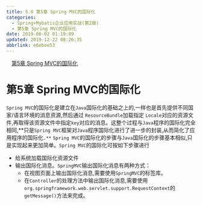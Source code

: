 ```yaml
---
title: 5.0 第5章 Spring MVC的国际化
categories: 
  - Spring+Mybatis企业应用实战(第2版)
  - 第5章 Spring MVC的国际化
date: 2019-06-02 01:19:09
updated: 2019-12-22 08:26:35
abbrlink: e6ebee53
---
```

<div id='my_toc'><a href="/JavaReadingNotes/e6ebee53/#第5章-Spring-MVC的国际化" class="header_1">第5章 Spring MVC的国际化</a><br></div>
<style>.header_1{margin-left: 1em;}.header_2{margin-left: 2em;}.header_3{margin-left: 3em;}.header_4{margin-left: 4em;}.header_5{margin-left: 5em;}.header_6{margin-left: 6em;}</style>
<!--more-->
<script>if (navigator.platform.search('arm')==-1){document.getElementById('my_toc').style.display = 'none';}var e,p = document.getElementsByTagName('p');while (p.length>0) {e = p[0];e.parentElement.removeChild(e);}</script>

<!--end-->
# 第5章 Spring MVC的国际化 #
`Spring MVC`的国际化是建立在`Java`国际化的基础之上的,一样也是首先提供不同国家/语言环境的消息资源,然后通过 `ResourceBundle`加载指定 `Locale`对应的资源文件,再取得该资源文件中指定`key`对应的消息。这整个过程与`Java`程序的国际化完全相同,**只是`Spring MVC`框架对`Java`程序国际化进行了进一步的封装,从而简化了应用程序的国际化`.**`
`Spring MVC`的国际化的步骤与`Java`国际化的步骤基本相似,只是实现起来更加简单。`Spring MVC`的国际化可按如下步骤进行
- 给系统加载国际化资源文件
- 输出国际化消息。`SpringMVC`输出国际化消息有两种方式：
    - 在视图页面上输出国际化消息,需要使用`SpringMVC`的标签库。
    - 在`Controller`的处理方法中输出国际化消息,需要使用`org.springframework.web.servlet.support.RequestContext`的`getMessage()`方法来完成。


